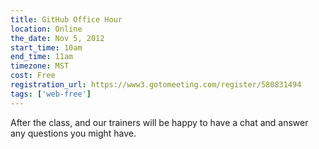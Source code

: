 ```yaml
---
title: GitHub Office Hour
location: Online
the_date: Nov 5, 2012
start_time: 10am
end_time: 11am
timezone: MST
cost: Free
registration_url: https://www3.gotomeeting.com/register/580831494
tags: ['web-free']
---
```


After the class, and our trainers will be happy to have a chat and answer any questions you might have.
